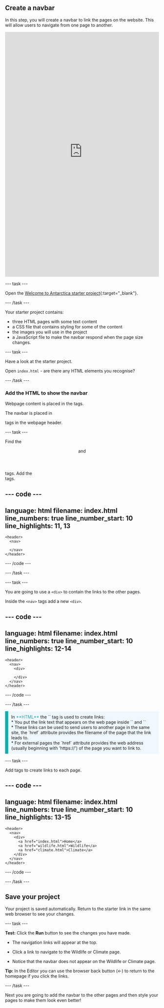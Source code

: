 ## Create a navbar

In this step, you will create a navbar to link the pages on the website. This will allow users to navigate from one page to another.
<iframe src="https://staging-editor.raspberrypi.org/en/embed/viewer/welcome-to-antarctica-step2" width="100%" height="800" frameborder="0" marginwidth="0" marginheight="0" allowfullscreen> </iframe>

--- task ---

Open the [Welcome to Antarctica starter project](https://staging-editor.raspberrypi.org/en/projects/welcome-to-antarctica-starter){:target="_blank"}.

--- /task ---

Your starter project contains:
+ three HTML pages with some text content
+ a CSS file that contains styling for some of the content
+ the images you will use in the project
+ a JavaScript file to make the navbar respond when the page size changes.

--- task ---

Have a look at the starter project. 

Open `index.html` - are there any HTML elements you recognise?

--- /task ---

### Add the HTML to show the navbar

Webpage content is placed in the <body> tags.

The navbar is placed in <nav> tags in the webpage header.

--- task ---

Find the <header> and </header> tags.
Add the <nav> tags.

--- code ---
---
language: html
filename: index.html
line_numbers: true
line_number_start: 10
line_highlights: 11, 13
---

    <header>
      <nav>
        
      </nav>
    </header>

--- /code ---

--- /task ---

--- task ---

You are going to use a `<div>` to contain the links to the other pages. 

Inside the `<nav>` tags add a new `<div>`.

--- code ---
---
language: html
filename: index.html
line_numbers: true
line_number_start: 10
line_highlights: 12-14
---

    <header>
      <nav>
        <div>

        </div>
      </nav>
    </header>

--- /code ---

--- /task ---

<p style="border-left: solid; border-width:10px; border-color: #0faeb0; background-color: aliceblue; padding: 10px;">
In <span style="color: #0faeb0">**HTML**</span> the `<a>` tag is used to create links: 
<br>
* You put the link text that appears on the web page inside `<a>` and `</a>` 
<br>
* These links can be used to send users to another page in the same site, the `href` attribute provides the filename of the page that the link leads to.<br>
* For external pages the `href` attribute provides the web address (usually beginning with 'https://') of the page you want to link to.
</p>

--- task ---

Add <a> tags to create links to each page.

--- code ---
---
language: html
filename: index.html
line_numbers: true
line_number_start: 10
line_highlights: 13-15
---

    <header>
      <nav>
        <div>
          <a href="index.html">Home</a>
          <a href="wildlife.html">Wildlife</a>
          <a href="climate.html">Climate</a>
        </div>
      </nav>
    </header>

--- /code ---

--- /task ---

## Save your project

Your project is saved automatically. Return to the starter link in the same web browser to see your changes.

--- task ---

**Test:** Click the **Run** button to see the changes you have made.

+ The navigation links will appear at the top.

+ Click a link to navigate to the Wildlife or Climate page. 

+ Notice that the navbar does not appear on the Wildlife or Climate page.

**Tip:** In the Editor you can use the browser back button (←) to return to the homepage if you click the links.

--- /task ---

Next you are going to add the navbar to the other pages and then style your pages to make them look even better!
